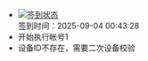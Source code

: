 - [![签到状态](https://github.com/p7wm/Cloud189-Actions/actions/workflows/main.yml/badge.svg?branch=main)](https://github.com/p7wm/Cloud189-Actions/actions/workflows/main.yml) <br> 签到时间：2025-09-04 00:43:28
- 开始执行帐号1
- 设备ID不存在，需要二次设备校验
